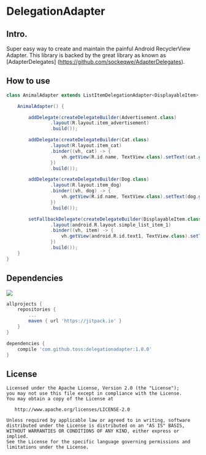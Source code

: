 # DelegationAdapter

## Intro.

Super easy way to create and maintain the painful Android RecyclerView Adapter. This library is backed by the 
great library as 
known as [AdapterDelegates]
(https://github.com/sockeqwe/AdapterDelegates).

## How to use

```groovy
class AnimalAdapter extends ListItemDelegationAdapter<DisplayableItem> {

    AnimalAdapter() {

        addDelegate(createDelegateBuilder(Advertisement.class)
                .layout(R.layout.item_advertisement)
                .build());

        addDelegate(createDelegateBuilder(Cat.class)
                .layout(R.layout.item_cat)
                .binder((vh, cat) -> {
                    vh.getView(R.id.name, TextView.class).setText(cat.getName());
                })
                .build());

        addDelegate(createDelegateBuilder(Dog.class)
                .layout(R.layout.item_dog)
                .binder((vh, dog) -> {
                    vh.getView(R.id.name, TextView.class).setText(dog.getName());
                })
                .build());

        setFallbackDelegate(createDelegateBuilder(DisplayableItem.class)
                .layout(android.R.layout.simple_list_item_1)
                .binder((vh, item) -> {
                    vh.getView(android.R.id.text1, TextView.class).setText(item.toString());
                })
                .build());
    }
}
```

## Dependencies
[![](https://jitpack.io/v/toss/android-delegationadapter.svg)](https://jitpack.io/#toss/android-delegationadapter)

```groovy
allprojects {
    repositories {
        ...
        maven { url 'https://jitpack.io' }
    }
}
```

```groovy
dependencies {
    compile 'com.github.toss:delegationadapter:1.0.0'
}
```

## License

```
Licensed under the Apache License, Version 2.0 (the "License");
you may not use this file except in compliance with the License.
You may obtain a copy of the License at

   http://www.apache.org/licenses/LICENSE-2.0

Unless required by applicable law or agreed to in writing, software
distributed under the License is distributed on an "AS IS" BASIS,
WITHOUT WARRANTIES OR CONDITIONS OF ANY KIND, either express or implied.
See the License for the specific language governing permissions and
limitations under the License.
```
